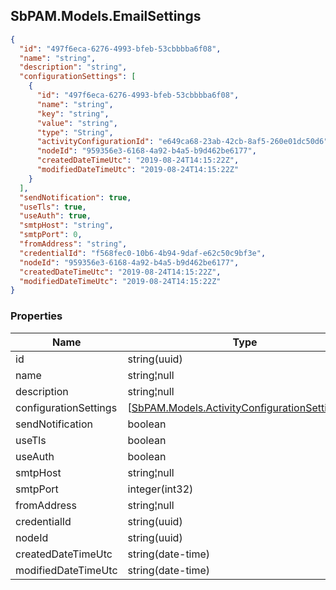 
<h2 id="tocS_SbPAM.Models.EmailSettings">SbPAM.Models.EmailSettings</h2>

<a id="schemasbpam.models.emailsettings"></a>
<a id="schema_SbPAM.Models.EmailSettings"></a>
<a id="tocSsbpam.models.emailsettings"></a>
<a id="tocssbpam.models.emailsettings"></a>

```json
{
  "id": "497f6eca-6276-4993-bfeb-53cbbbba6f08",
  "name": "string",
  "description": "string",
  "configurationSettings": [
    {
      "id": "497f6eca-6276-4993-bfeb-53cbbbba6f08",
      "name": "string",
      "key": "string",
      "value": "string",
      "type": "String",
      "activityConfigurationId": "e649ca68-23ab-42cb-8af5-260e01dc50d6",
      "nodeId": "959356e3-6168-4a92-b4a5-b9d462be6177",
      "createdDateTimeUtc": "2019-08-24T14:15:22Z",
      "modifiedDateTimeUtc": "2019-08-24T14:15:22Z"
    }
  ],
  "sendNotification": true,
  "useTls": true,
  "useAuth": true,
  "smtpHost": "string",
  "smtpPort": 0,
  "fromAddress": "string",
  "credentialId": "f568fec0-10b6-4b94-9daf-e62c50c9bf3e",
  "nodeId": "959356e3-6168-4a92-b4a5-b9d462be6177",
  "createdDateTimeUtc": "2019-08-24T14:15:22Z",
  "modifiedDateTimeUtc": "2019-08-24T14:15:22Z"
}

```

### Properties

|Name|Type|Required|Restrictions|Description|
|---|---|---|---|---|
|id|string(uuid)|false|none|none|
|name|string¦null|false|none|none|
|description|string¦null|false|none|none|
|configurationSettings|[[SbPAM.Models.ActivityConfigurationSetting](#schemasbpam.models.activityconfigurationsetting)]¦null|false|none|none|
|sendNotification|boolean|false|none|none|
|useTls|boolean|false|none|none|
|useAuth|boolean|false|none|none|
|smtpHost|string¦null|false|none|none|
|smtpPort|integer(int32)|false|none|none|
|fromAddress|string¦null|false|none|none|
|credentialId|string(uuid)|false|none|none|
|nodeId|string(uuid)|false|none|none|
|createdDateTimeUtc|string(date-time)|false|none|none|
|modifiedDateTimeUtc|string(date-time)|false|none|none|


